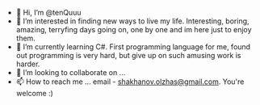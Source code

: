 - 👋 Hi, I’m @tenQuuu
- 👀 I’m interested in  finding new ways to live my life. Interesting, boring, amazing, terryfing days going on, one by one and im here just to enjoy them.
- 🌱 I’m currently learning C#. First programming language for me, found out programming is very hard, but give up on such amusing work is harder.
- 💞️ I’m looking to collaborate on ...
- 📫 How to reach me ... email - shakhanov.olzhas@gmail.com. You're welcome :)

<!---
tenQuuu/tenQuuu is a ✨ special ✨ repository because its `README.md` (this file) appears on your GitHub profile.
You can click the Preview link to take a look at your changes.
--->
